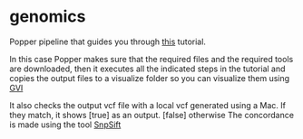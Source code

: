 # genomics

Popper pipeline that guides you through [this](https://jasonjwilliamsny.github.io/wrangling-genomics/01-automating_a_workflow.html) tutorial.

In this case Popper makes sure that the required files 
and the required tools are downloaded, then it executes 
all the indicated steps in the tutorial and copies the 
output files to a visualize folder so you can visualize
them using [GVI](http://software.broadinstitute.org/software/igv/home)

It also checks the output vcf file with a local vcf generated using
a Mac. If they match, it shows [true] as an output. [false] otherwise
The concordance is made using the tool [SnpSift](http://snpeff.sourceforge.net/SnpSift.html)